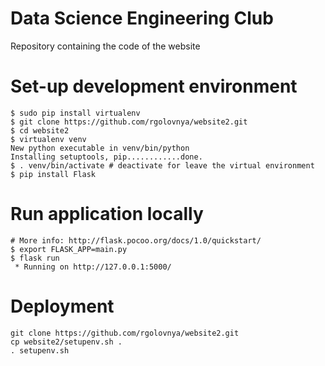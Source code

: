 # Data Science Engineering Club
Repository containing the code of the website

# Set-up development environment

```{bash}
$ sudo pip install virtualenv
$ git clone https://github.com/rgolovnya/website2.git  
$ cd website2
$ virtualenv venv
New python executable in venv/bin/python
Installing setuptools, pip............done.
$ . venv/bin/activate # deactivate for leave the virtual environment
$ pip install Flask
```

# Run application locally
```{bash}
# More info: http://flask.pocoo.org/docs/1.0/quickstart/
$ export FLASK_APP=main.py
$ flask run
 * Running on http://127.0.0.1:5000/
```

# Deployment
```{bash}
git clone https://github.com/rgolovnya/website2.git
cp website2/setupenv.sh .
. setupenv.sh
```
